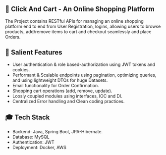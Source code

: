 ## 🛒 Click And Cart - An Online Shopping Platform

  The Project contains RESTful APIs for managing an online shopping platform end to end from User Registration, logins, allowing users to browse products, add/remove items to cart
and checkout seamlessly and place Orders.

## 🌟 Salient Features

- User authentication & role based-authorization using JWT tokens and cookies.
- Performant & Scalable endpoints using pagination, optimizing queries, and using lightweight DTOs for huge Datasets.
- Email functionality for Order Confirmation.
- Shopping cart operations (add, remove, update).
- Loosly coupled modules using interfaces, IOC and DI.
- Centralized Error handling and Clean coding practices. 

## 🎓 Tech Stack

- Backend: Java, Spring Boot, JPA-Hibernate.
- Database: MySQL
- Authentication: JWT
- Deployment: Docker, AWS

